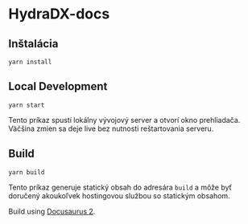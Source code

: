 # HydraDX-docs

## Inštalácia

```console
yarn install
```

## Local Development

```console
yarn start
```

Tento príkaz spustí lokálny vývojový server a otvorí okno prehliadača. Väčšina zmien sa deje live bez nutnosti reštartovania serveru.

## Build 

```console
yarn build
```

Tento príkaz generuje statický obsah do adresára `build` a môže byť doručený akoukoľvek hostingovou službou so statickým obsahom. 


Build using [Docusaurus 2](https://v2.docusaurus.io/).
